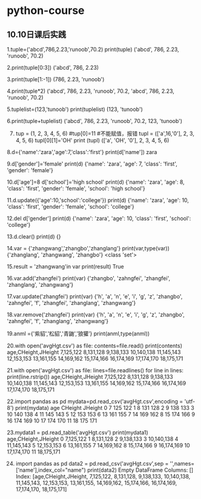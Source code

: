 # python-course
## 10.10日课后实践
1.tuple=('abcd',786,2.23,'runoob',70.2)
print(tuple)
('abcd', 786, 2.23, 'runoob', 70.2)

2.print(tuple[0:3])
 ('abcd', 786, 2.23)

3.print(tuple[1:-1])
  (786, 2.23, 'runoob')

4.print(tuple*2)
 	('abcd', 786, 2.23, 'runoob', 70.2, 'abcd', 786, 2.23, 'runoob', 70.2)

5.tuplelist=(123,'tunoob')
print(tuplelist)
(123, 'tunoob')

6.print(tuple+tuplelist)
  ('abcd', 786, 2.23, 'runoob', 70.2, 123, 'tunoob')

7. tup = (1, 2, 3, 4, 5, 6)
#tup[0]=11  #不能赋值，报错
tupl = (['a',16,'0'], 2, 3, 4, 5, 6)
tupl[0][1]='OH'
print (tupl)
(['a', 'OH', '0'], 2, 3, 4, 5, 6)

8.d={'name':'zara','age':7,'class':'first'}
print(d['name'])
zara

9.d['gender']='female'
print(d)
{'name': 'zara', 'age': 7, 'class': 'first', 'gender': 'female'}

10.d['age']=8
d['school']='high school'
print(d)
{'name': 'zara', 'age': 8, 'class': 'first', 'gender': 'female', 'school': 'high school'}

11.d.update({'age':10,'school':'college'})
print(d)
{'name': 'zara', 'age': 10, 'class': 'first', 'gender': 'female', 'school': 'college'}

12.del d['gender']
print(d)
{'name': 'zara', 'age': 10, 'class': 'first', 'school': 'college'}

13.d.clear()
print(d)
{}

14.var = {'zhangwang','zhangbo','zhanglang'}
print(var,type(var))
{'zhanglang', 'zhangwang', 'zhangbo'} <class 'set'>

15.result = 'zhangwang'in var
print(result)
True

16.var.add('zhangfei')
print(var)
{'zhangbo', 'zahngfei', 'zhangfei', 'zhanglang', 'zhangwang'}

17.var.update('zhangfei')
print(var)
{'h', 'a', 'n', 'e', 'i', 'g', 'z', 'zhangbo', 'zahngfei', 'f', 'zhangfei', 'zhanglang', 'zhangwang'}

18.var.remove('zhangfei')
print(var)
{'h', 'a', 'n', 'e', 'i', 'g', 'z', 'zhangbo', 'zahngfei', 'f', 'zhanglang', 'zhangwang'}

19.anml ={'紫貂','松貂','青鼬','狼獾’}
print(anml,type(anml))

20.with open('avgHgt.csv') as file:
  contents=file.read()
 print(contents)
age,CHeight,JHeight
7,125,122
8,131,128
9,138,133
10,140,138
11,145,143
12,153,153
13,161,155
14,169,162
15,174,166
16,174,169
17,174,170
18,175,171

21.with open('avgHgt.csv') as file:
 lines=file.readlines()
for line in lines:
   print(line.rstrip())
age,CHeight,JHeight
7,125,122
8,131,128
9,138,133
10,140,138
11,145,143
12,153,153
13,161,155
14,169,162
15,174,166
16,174,169
17,174,170
18,175,171

22.import pandas as pd
mydata=pd.read_csv('avgHgt.csv',encoding = 'utf-8')
print(mydata)
    age  CHeight  JHeight
0     7      125      122
1     8      131      128
2     9      138      133
3    10      140      138
4    11      145      143
5    12      153      153
6    13      161      155
7    14      169      162
8    15      174      166
9    16      174      169
10   17      174      170
11   18      175      171

23.mydata1 = pd.read_table('avgHgt.csv')
print(mydata1)
   age,CHeight,JHeight
0            7,125,122
1            8,131,128
2            9,138,133
3           10,140,138
4           11,145,143
5           12,153,153
6           13,161,155
7           14,169,162
8           15,174,166
9           16,174,169
10          17,174,170
11          18,175,171

24. import pandas as pd
data2 = pd.read_csv('avgHgt.csv',sep = '',names=['name'],index_col="name")
print(data2)
Empty DataFrame
Columns: []
Index: [age,CHeight,JHeight, 7,125,122, 8,131,128, 9,138,133, 10,140,138, 11,145,143, 12,153,153, 13,161,155, 14,169,162, 15,174,166, 16,174,169, 17,174,170, 18,175,171]

